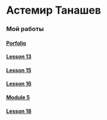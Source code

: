 

# Астемир Танашев
### Мой работы
#### [Porfolio](Axetike.github.io/Portfolio "Фигня на котору я потратил час")
#### [Lesson 13](Axetike.github.io/lessen-13/app/ "Фигня на котору я потратил час")

#### [Lesson 15](https://axetike.github.io/Axetike.github.io/lesson-15/app/ "Псевдоклассы")
#### [Lesson 16](https://axetike.github.io/Axetike.github.io/lesson-16/app/ "Слаидер")
#### [Module 5](Axetike.github.io/Project/app/ "оп")
#### [Lesson 18](https://axetike.github.io/Axetike.github.io/lesson-18/ "Табы и Анкорды")


